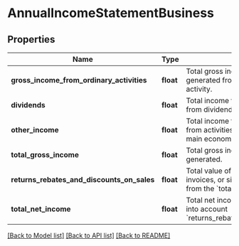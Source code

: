 # AnnualIncomeStatementBusiness

## Properties
Name | Type | Description | Notes
------------ | ------------- | ------------- | -------------
**gross_income_from_ordinary_activities** | **float** | Total gross income that the company generated from their main economic activity. | 
**dividends** | **float** | Total income that the company generated from dividends. | 
**other_income** | **float** | Total income that the company generated from activities not associated with their main economic activity. | 
**total_gross_income** | **float** | Total gross income the company generated. | 
**returns_rebates_and_discounts_on_sales** | **float** | Total value of cancelled orders, corrected invoices, or similar, that can be discounted from the &#x60;total_gross_income&#x60;. | 
**total_net_income** | **float** | Total net income of the company, taking into account &#x60;returns_rebates_and_discounts_on_sales&#x60;. | 

[[Back to Model list]](../../README.md#documentation-for-models) [[Back to API list]](../../README.md#documentation-for-api-endpoints) [[Back to README]](../../README.md)

